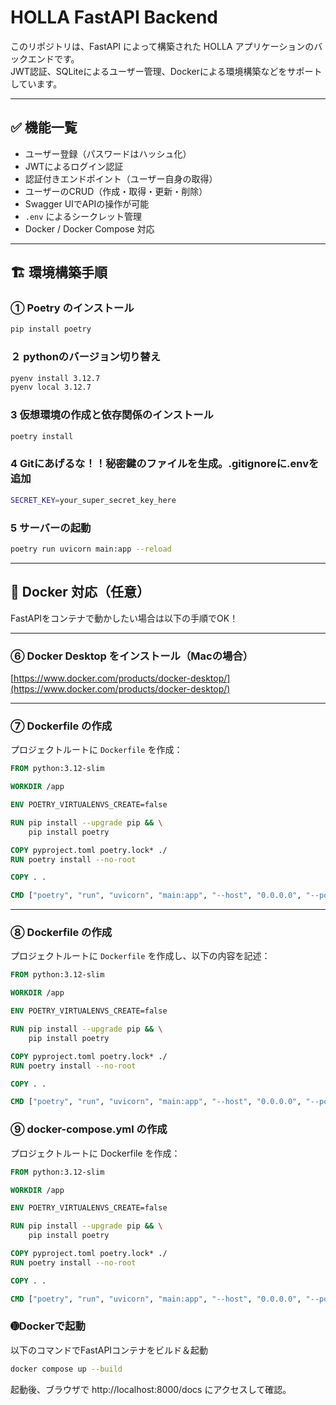 # HOLLA FastAPI Backend

このリポジトリは、FastAPI によって構築された HOLLA アプリケーションのバックエンドです。  
JWT認証、SQLiteによるユーザー管理、Dockerによる環境構築などをサポートしています。

---

## ✅ 機能一覧

- ユーザー登録（パスワードはハッシュ化）
- JWTによるログイン認証
- 認証付きエンドポイント（ユーザー自身の取得）
- ユーザーのCRUD（作成・取得・更新・削除）
- Swagger UIでAPIの操作が可能
- `.env` によるシークレット管理
- Docker / Docker Compose 対応

---

## 🏗️ 環境構築手順

### ① Poetry のインストール

```bash
pip install poetry
```

### ２ pythonのバージョン切り替え
```bash
pyenv install 3.12.7
pyenv local 3.12.7
```
### 3 仮想環境の作成と依存関係のインストール
```bash
poetry install
```
### 4 Gitにあげるな！！秘密鍵のファイルを生成。.gitignoreに.envを追加
```bash
SECRET_KEY=your_super_secret_key_here
```
### 5 サーバーの起動
```bash
poetry run uvicorn main:app --reload
```
---

## 🐳 Docker 対応（任意）

FastAPIをコンテナで動かしたい場合は以下の手順でOK！

---

### ⑥ Docker Desktop をインストール（Macの場合）

[https://www.docker.com/products/docker-desktop/](https://www.docker.com/products/docker-desktop/)

---

### ⑦ Dockerfile の作成

プロジェクトルートに `Dockerfile` を作成：

```dockerfile
FROM python:3.12-slim

WORKDIR /app

ENV POETRY_VIRTUALENVS_CREATE=false

RUN pip install --upgrade pip && \
    pip install poetry

COPY pyproject.toml poetry.lock* ./
RUN poetry install --no-root

COPY . .

CMD ["poetry", "run", "uvicorn", "main:app", "--host", "0.0.0.0", "--port", "8000", "--reload"]
```

---

### ⑧ Dockerfile の作成

プロジェクトルートに `Dockerfile` を作成し、以下の内容を記述：

```dockerfile
FROM python:3.12-slim

WORKDIR /app

ENV POETRY_VIRTUALENVS_CREATE=false

RUN pip install --upgrade pip && \
    pip install poetry

COPY pyproject.toml poetry.lock* ./
RUN poetry install --no-root

COPY . .

CMD ["poetry", "run", "uvicorn", "main:app", "--host", "0.0.0.0", "--port", "8000", "--reload"]
```

### ⑨ docker-compose.yml の作成
プロジェクトルートに Dockerfile を作成：
```dockerfile
FROM python:3.12-slim

WORKDIR /app

ENV POETRY_VIRTUALENVS_CREATE=false

RUN pip install --upgrade pip && \
    pip install poetry

COPY pyproject.toml poetry.lock* ./
RUN poetry install --no-root

COPY . .

CMD ["poetry", "run", "uvicorn", "main:app", "--host", "0.0.0.0", "--port", "8000", "--reload"]
```

### ➓Dockerで起動
以下のコマンドでFastAPIコンテナをビルド＆起動
```bash
docker compose up --build
```
起動後、ブラウザで http://localhost:8000/docs にアクセスして確認。